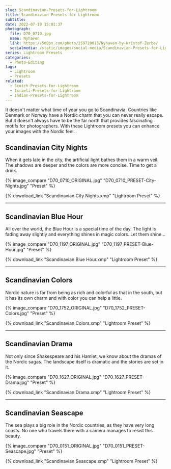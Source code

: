 ```yaml
---
slug: Scandinavian-Presets-for-Lightroom
title: Scandinavian Presets for Lightroom
subtitle:
date: 2022-07-19 15:01:37
photograph:
  file: D70_0710.jpg
  name: Nyhaven
  link: https://500px.com/photo/259720013/Nyhaven-by-Kristof-Zerbe/
  socialmedia: /static/images/social-media/Scandinavian-Presets-for-Lightroom.png
series: Lightroom Presets
categories:
  - Photo-Editing
tags:
  - Lightroom
  - Presets
related:
  - Scotch-Presets-for-Lightroom
  - Israeli-Presets-for-Lightroom
  - Indian-Presets-for-Lightroom
---
```


It doesn't matter what time of year you go to Scandinavia. Countries like Denmark or Norway have a Nordic charm that you can never really escape. But it doesn't always have to be the far north that provides fascinating motifs for photographers. With these Lightroom presets you can enhance your images with the Nordic feel.

<!-- more -->

## Scandinavian City Nights

When it gets late in the city, the artificial light bathes them in a warm veil. The shadows are deeper and the colors are more concise.
Time to get a drink.

{% image_compare
  "D70_0710_ORIGINAL.jpg"
  "D70_0710_PRESET-City-Nights.jpg"
  "Preset"
%}

{% download_link "Scandinavian City Nights.xmp" "Lightroom Preset" %}

---

## Scandinavian Blue Hour

All over the world, the Blue Hour is a special time of the day. The light is fading away slightly and everything shines in magic colors. Let them shine...

{% image_compare
  "D70_1197_ORIGINAL.jpg"
  "D70_1197_PRESET-Blue-Hour.jpg"
  "Preset"
%}

{% download_link "Scandinavian Blue Hour.xmp" "Lightroom Preset" %}

---

## Scandinavian Colors

Nordic nature is far from being as rich and colorful as that in the south, but it has its own charm and with color you can help a little.

{% image_compare
  "D70_1752_ORIGINAL.jpg"
  "D70_1752_PRESET-Colors.jpg"
  "Preset"
%}

{% download_link "Scandinavian Colors.xmp" "Lightroom Preset" %}

---

## Scandinavian Drama

Not only since Shakespeare and his Hamlet, we know about the dramas of the Nordic sagas. The landscape itself is dramatic and the stories are set in it.

{% image_compare
  "D70_1627_ORIGINAL.jpg"
  "D70_1627_PRESET-Drama.jpg"
  "Preset"
%}

{% download_link "Scandinavian Drama.xmp" "Lightroom Preset" %}

---

## Scandinavian Seascape

The sea plays a big role in the Nordic countries, as they have very long coasts. No one who travels there with a camera manages to resist this beauty.

{% image_compare
  "D70_0151_ORIGINAL.jpg"
  "D70_0151_PRESET-Seascape.jpg"
  "Preset"
%}

{% download_link "Scandinavian Seascape.xmp" "Lightroom Preset" %}
